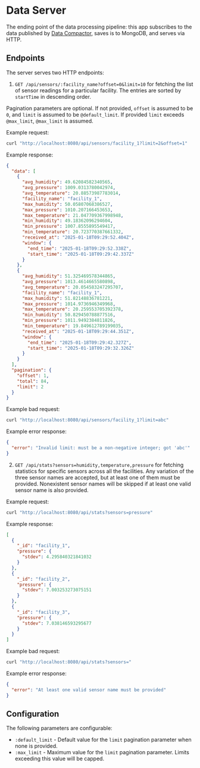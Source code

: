 # Data Server

The ending point of the data processing pipeline: this app subscribes to the data published by [Data Compactor](/apps/data_compactor/), saves is to MongoDB, and serves via HTTP.

## Endpoints

The server serves two HTTP endpoints:

1. `GET /api/sensors/:facility_name?offset=0&limit=10` for fetching the list of sensor readings for a particular facility. The entries are sorted by `startTime` in descending order.

Pagination parameters are optional. If not provided, `offset` is assumed to be `0`, and `limit` is assumed to be `@default_limit`. If provided `limit` exceeds `@max_limit`, `@max_limit` is assumed.

Example request:

```sh
curl "http://localhost:8080/api/sensors/facility_1?limit=2&offset=1"
```

Example response:

```json
{
  "data": [
    {
      "avg_humidity": 49.62084582340565,
      "avg_pressure": 1009.0313780042974,
      "avg_temperature": 20.88573987783014,
      "facility_name": "facility_1",
      "max_humidity": 50.05807068386527,
      "max_pressure": 1010.207166453653,
      "max_temperature": 21.047709367998948,
      "min_humidity": 49.18362096294604,
      "min_pressure": 1007.8555895549417,
      "min_temperature": 20.723770387661332,
      "received_at": "2025-01-18T09:29:52.404Z",
      "window": {
        "end_time": "2025-01-18T09:29:52.338Z",
        "start_time": "2025-01-18T09:29:42.337Z"
      }
    },
    {
      "avg_humidity": 51.325469578344865,
      "avg_pressure": 1013.4614665580898,
      "avg_temperature": 20.054583247295707,
      "facility_name": "facility_1",
      "max_humidity": 51.82148836781221,
      "max_pressure": 1014.9736946349968,
      "max_temperature": 20.259553705392378,
      "min_humidity": 50.829450788877516,
      "min_pressure": 1011.9492384811826,
      "min_temperature": 19.849612789199035,
      "received_at": "2025-01-18T09:29:44.351Z",
      "window": {
        "end_time": "2025-01-18T09:29:42.327Z",
        "start_time": "2025-01-18T09:29:32.326Z"
      }
    }
  ],
  "pagination": {
    "offset": 1,
    "total": 84,
    "limit": 2
  }
}
```

Example bad request:

```sh
curl "http://localhost:8080/api/sensors/facility_1?limit=abc"
```

Example error response:

```json
{
  "error": "Invalid limit: must be a non-negative integer; got 'abc'"
}
```

2. `GET /api/stats?sensors=humidity,temperature,pressure` for fetching statistics for specific sensors across all the facilities. Any variation of the three sensor names are accepted, but at least one of them must be provided. Nonexistent sensor names will be skipped if at least one valid sensor name is also provided.

Example request:

```sh
curl "http://localhost:8080/api/stats?sensors=pressure"
```

Example response:

```json
[
  {
    "_id": "facility_1",
    "pressure": {
      "stdev": 4.295840321841032
    }
  },
  {
    "_id": "facility_2",
    "pressure": {
      "stdev": 7.003253273075151
    }
  },
  {
    "_id": "facility_3",
    "pressure": {
      "stdev": 7.038146593295677
    }
  }
]
```

Example bad request:

```sh
curl "http://localhost:8080/api/stats?sensors="
```

Example error response:

```json
{
  "error": "At least one valid sensor name must be provided"
}
```

## Configuration

The following parameters are configurable:

- `:default_limit` - Default value for the `limit` pagination parameter when none is provided.
- `:max_limit` - Maximum value for the `limit` pagination parameter. Limits exceeding this value will be capped.
